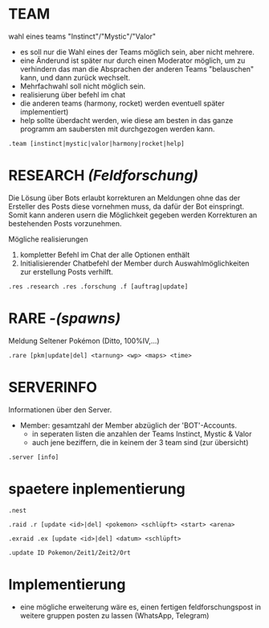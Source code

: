 # TEAM
wahl eines teams "Instinct"/"Mystic"/"Valor"
- es soll nur die Wahl eines der Teams möglich sein, aber nicht mehrere.
- eine Änderund ist später nur durch einen Moderator möglich, um zu verhindern
  das man die Absprachen der anderen Teams "belauschen" kann, und dann zurück
  wechselt.
- Mehrfachwahl soll nicht möglich sein.
- realisierung über befehl im chat
- die anderen teams (harmony, rocket) werden eventuell später implementiert)
- help sollte überdacht werden, wie diese am besten in das ganze programm
  am saubersten mit durchgezogen werden kann.
```
.team [instinct|mystic|valor|harmony|rocket|help]
```

# RESEARCH *(Feldforschung)*
Die Lösung über Bots erlaubt korrekturen an Meldungen ohne das der Ersteller des Posts
diese vornehmen muss, da dafür der Bot einspringt. Somit kann anderen usern die
Möglichkeit gegeben werden Korrekturen an bestehenden Posts vorzunehmen.

Mögliche realisierungen
1. kompletter Befehl im Chat der alle Optionen enthält
2. Initialisierender Chatbefehl der Member durch Auswahlmöglichkeiten zur erstellung
   Posts verhilft.
```
.res .research .res .forschung .f [auftrag|update]
```

# RARE *-(spawns)*
Meldung Seltener Pokémon (Ditto, 100%IV,...)
```
.rare [pkm|update|del] <tarnung> <wp> <maps> <time>
```

# SERVERINFO
Informationen über den Server.
- Member: gesamtzahl der Member abzüglich der 'BOT'-Accounts.
  - in seperaten listen die anzahlen der Teams Instinct, Mystic & Valor
  - auch jene beziffern, die in keinem der 3 team sind (zur übersicht)
```
.server [info]
```

# spaetere inplementierung

`.nest`

`.raid .r [update <id>|del] <pokemon> <schlüpft> <start> <arena>`

`.exraid .ex [update <id>|del] <datum> <schlüpft>`

`.update ID Pokemon/Zeit1/Zeit2/Ort`

# Implementierung

* eine mögliche erweiterung wäre es, einen fertigen feldforschungspost in weitere
gruppen posten zu lassen (WhatsApp, Telegram)
